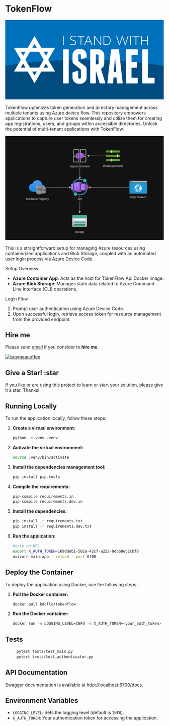 # TokenFlow

![I stand with Israel](./images/IStandWithIsrael.png)

TokenFlow optimizes token generation and directory management across multiple tenants using Azure device flow. This repository empowers applications to capture user tokens seamlessly and utilize them for creating app registrations, users, and groups within accessible directories. Unlock the potential of multi-tenant applications with TokenFlow.

![azcli container](images/azcli-api-container.png)

This is a straightforward setup for managing Azure resources using containerized applications and Blob Storage, coupled with an automated user login process via Azure Device Code.

Setup Overview
- **Azure Container App**: Acts as the host for TokenFlow Api Docker image.
- **Azure Blob Storage**: Manages state data related to Azure Command Line Interface (CLI) operations.

Login Flow
1. Prompt user authentication using Azure Device Code.
2. Upon successful login, retrieve access token for resource management from the provided endpoint.

## Hire me

Please send [email](mailto:kingdavidconsulting@gmail.com) if you consider to **hire me**.

[![buymeacoffee](https://www.buymeacoffee.com/assets/img/custom_images/orange_img.png)](https://www.buymeacoffee.com/vyve0og)

## Give a Star! :star

If you like or are using this project to learn or start your solution, please give it a star. Thanks!

## Running Locally

To run the application locally, follow these steps:

1. **Create a virtual environment:**

    ```bash
    python -m venv .venv
    ```

2. **Activate the virtual environment:**

    ```bash
    source .venv/bin/activate
    ```

3. **Install the dependencies management tool:**

    ```bash
    pip install pip-tools
    ```

4. **Compile the requirements:**

    ```bash
    pip-compile requirements.in
    pip-compile requirements.dev.in
    ```

5. **Install the dependencies:**

    ```bash
    pip install -r requirements.txt
    pip install -r requirements.dev.txt
    ```

6. **Run the application:**

    ```bash
    #only on WSL
    export X_AUTH_TOKEN=169ddeb1-502a-42cf-a222-9dbb8ec2cbf6
    uvicorn main:app --reload --port 6700
    ```

## Deploy the Container

To deploy the application using Docker, use the following steps:

1. **Pull the Docker container:**

    ```bash
    docker pull kdcllc/tokenflow
    ```

2. **Run the Docker container:**

    ```bash
    docker run -e LOGGING_LEVEL=INFO -e X_AUTH_TOKEN=<your_auth_token> -p 6700:6700 kdcllc/tokenflow
    ```

## Tests

```bash
     pytest tests/test_main.py
     pytest tests/test_authenticator.py
```

## API Documentation

Swagger documentation is available at [http://localhost:6700/docs](http://localhost:6700/docs).

## Environment Variables

- `LOGGING_LEVEL`: Sets the logging level (default is `INFO`).
- `X_AUTH_TOKEN`: Your authentication token for accessing the application.

